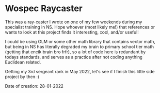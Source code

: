 # Wospec Raycaster

This was a ray-caster I wrote on one of my few weekends during my specialist training in NS. Hope whoever (most likely me!) that references or wants to look at this project finds it interesting, cool, and/or useful!

I could be using GLM or some other math library that contains vector math, but being in NS has literally degraded my brain to primary school tier math (getting that encik brain bro frfr), so a lot of code here is redundant by todays standards, and serves as a practice after not coding anything Euclidean related.

Getting my 3rd sergeant rank in May 2022, let's see if I finish this little side project by then :)

Date of creation: 28-01-2022

